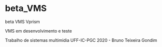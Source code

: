 # beta_VMS
beta VMS Vprism

VMS em desenvolvimento e teste

Trabalho de sistemas multimidia UFF-IC-PGC 2020 - Bruno Teixeira Gondim
